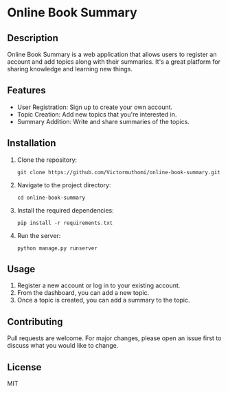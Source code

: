 # Online Book Summary

## Description
Online Book Summary is a web application that allows users to register an account and add topics along with their summaries. It's a great platform for sharing knowledge and learning new things.

## Features
- User Registration: Sign up to create your own account.
- Topic Creation: Add new topics that you're interested in.
- Summary Addition: Write and share summaries of the topics.

## Installation
1. Clone the repository:
    ```
    git clone https://github.com/Victormuthomi/online-book-summary.git
    ```
2. Navigate to the project directory:
    ```
    cd online-book-summary
    ```
3. Install the required dependencies:
    ```
    pip install -r requirements.txt
    ```
4. Run the server:
    ```
    python manage.py runserver
    ```

## Usage
1. Register a new account or log in to your existing account.
2. From the dashboard, you can add a new topic.
3. Once a topic is created, you can add a summary to the topic.

## Contributing
Pull requests are welcome. For major changes, please open an issue first to discuss what you would like to change.

## License
MIT
